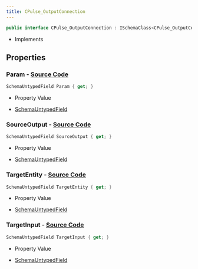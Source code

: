 ```yaml
---
title: CPulse_OutputConnection
---
```


```csharp
public interface CPulse_OutputConnection : ISchemaClass<CPulse_OutputConnection>, ISchemaField, ISchemaClass, INativeHandle
```

- Implements

## Properties

### **Param** - [Source Code](https://github.com/swiftly-solution/swiftlys2/blob/main/managed/src/SwiftlyS2.Generated/Schemas/Interfaces/CPulse_OutputConnection.cs#L26)

```csharp
SchemaUntypedField Param { get; }
```

- Property Value

- [SchemaUntypedField](/docs/api/shared/schemas/schemauntypedfield)

### **SourceOutput** - [Source Code](https://github.com/swiftly-solution/swiftlys2/blob/main/managed/src/SwiftlyS2.Generated/Schemas/Interfaces/CPulse_OutputConnection.cs#L17)

```csharp
SchemaUntypedField SourceOutput { get; }
```

- Property Value

- [SchemaUntypedField](/docs/api/shared/schemas/schemauntypedfield)

### **TargetEntity** - [Source Code](https://github.com/swiftly-solution/swiftlys2/blob/main/managed/src/SwiftlyS2.Generated/Schemas/Interfaces/CPulse_OutputConnection.cs#L20)

```csharp
SchemaUntypedField TargetEntity { get; }
```

- Property Value

- [SchemaUntypedField](/docs/api/shared/schemas/schemauntypedfield)

### **TargetInput** - [Source Code](https://github.com/swiftly-solution/swiftlys2/blob/main/managed/src/SwiftlyS2.Generated/Schemas/Interfaces/CPulse_OutputConnection.cs#L23)

```csharp
SchemaUntypedField TargetInput { get; }
```

- Property Value

- [SchemaUntypedField](/docs/api/shared/schemas/schemauntypedfield)


